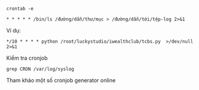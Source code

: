 ```
crontab -e
```
```
* * * * * /bin/ls /đường/dẫn/thư/mục > /đường/dẫn/tới/tệp-log 2>&1
```
Ví dụ: 
```
*/10 * * * * python /root/luckystudio/iwealthclub/tcbs.py  >/dev/null 2>&1
```

Kiểm tra cronjob
```
grep CRON /var/log/syslog
```
Tham khảo một số cronjob generator online